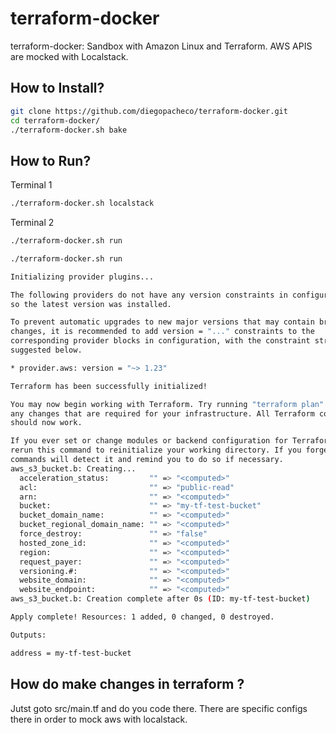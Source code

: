 # terraform-docker

terraform-docker: Sandbox with Amazon Linux and Terraform. AWS APIS are mocked with Localstack.

## How to Install?
```bash
git clone https://github.com/diegopacheco/terraform-docker.git
cd terraform-docker/
./terraform-docker.sh bake
```

## How to Run?
Terminal 1
```bash
./terraform-docker.sh localstack
```
Terminal 2
```bash
./terraform-docker.sh run
```
```bash
./terraform-docker.sh run

Initializing provider plugins...

The following providers do not have any version constraints in configuration,
so the latest version was installed.

To prevent automatic upgrades to new major versions that may contain breaking
changes, it is recommended to add version = "..." constraints to the
corresponding provider blocks in configuration, with the constraint strings
suggested below.

* provider.aws: version = "~> 1.23"

Terraform has been successfully initialized!

You may now begin working with Terraform. Try running "terraform plan" to see
any changes that are required for your infrastructure. All Terraform commands
should now work.

If you ever set or change modules or backend configuration for Terraform,
rerun this command to reinitialize your working directory. If you forget, other
commands will detect it and remind you to do so if necessary.
aws_s3_bucket.b: Creating...
  acceleration_status:         "" => "<computed>"
  acl:                         "" => "public-read"
  arn:                         "" => "<computed>"
  bucket:                      "" => "my-tf-test-bucket"
  bucket_domain_name:          "" => "<computed>"
  bucket_regional_domain_name: "" => "<computed>"
  force_destroy:               "" => "false"
  hosted_zone_id:              "" => "<computed>"
  region:                      "" => "<computed>"
  request_payer:               "" => "<computed>"
  versioning.#:                "" => "<computed>"
  website_domain:              "" => "<computed>"
  website_endpoint:            "" => "<computed>"
aws_s3_bucket.b: Creation complete after 0s (ID: my-tf-test-bucket)

Apply complete! Resources: 1 added, 0 changed, 0 destroyed.

Outputs:

address = my-tf-test-bucket
```

## How do make changes in terraform ?

Jutst goto src/main.tf and do you code there. There are specific configs there in order to mock aws with localstack.
